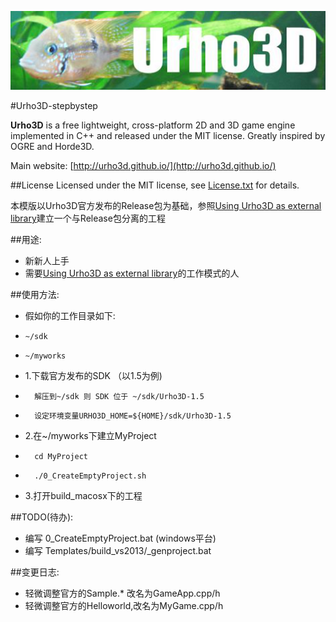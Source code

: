 ![Urho3D logo](https://raw.githubusercontent.com/urho3d/Urho3D/master/bin/Data/Textures/LogoLarge.png)

#Urho3D-stepbystep


**Urho3D** is a free lightweight, cross-platform 2D and 3D game engine implemented in C++ and released under the MIT license. Greatly inspired by OGRE and Horde3D.

Main website: [http://urho3d.github.io/](http://urho3d.github.io/)

##License
Licensed under the MIT license, see [License.txt](https://github.com/urho3d/Urho3D/blob/master/License.txt) for details.

本模版以Urho3D官方发布的Release包为基础，参照[Using Urho3D as external library](http://urho3d.github.io/documentation/1.5/_using_library.html)建立一个与Release包分离的工程

##用途:
-   新新人上手
-   需要[Using Urho3D as external library](http://urho3d.github.io/documentation/1.5/_using_library.html)的工作模式的人

##使用方法:
-   假如你的工作目录如下:
-     ~/sdk
-     ~/myworks
-   1.下载官方发布的SDK （以1.5为例)
-       解压到~/sdk 则 SDK 位于 ~/sdk/Urho3D-1.5
-       设定环境变量URHO3D_HOME=${HOME}/sdk/Urho3D-1.5
-   2.在~/myworks下建立MyProject
-       cd MyProject
-       ./0_CreateEmptyProject.sh
-   3.打开build_macosx下的工程

##TODO(待办):
-   编写 0_CreateEmptyProject.bat (windows平台)
-   编写 Templates/build_vs2013/_genproject.bat

##变更日志:
-   轻微调整官方的Sample.* 改名为GameApp.cpp/h
-   轻微调整官方的Helloworld,改名为MyGame.cpp/h
